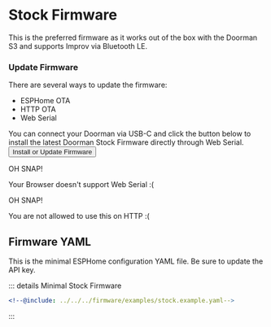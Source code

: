 # Stock Firmware <Badge type="tip" text="ESP-IDF Framework" />

This is the preferred firmware as it works out of the box with the Doorman S3 and supports Improv via Bluetooth LE.

### Update Firmware
There are several ways to update the firmware:
- ESPHome OTA <Badge type="warning" text="Requires ESPHome Dashboard" />
- HTTP OTA <Badge type="tip" text="Latest release build, no customization" />
- Web Serial <Badge type="tip" text="Latest release build, no customization" />

You can connect your Doorman via USB-C and click the button below to install the latest Doorman Stock Firmware directly through Web Serial.
<esp-web-install-button manifest="../../firmware/release/doorman-stock/manifest.json">
    <button slot="activate">
        <div class="custom-layout">
            <a class="btn">Install or Update Firmware</a>
        </div>
    </button>
    <div slot="unsupported">
        <div class="danger custom-block">
            <p class="custom-block-title">OH SNAP!</p>
            <p>Your Browser doesn't support Web Serial :(</p>
        </div>
    </div>
    <div slot="not-allowed">
        <div class="danger custom-block">
            <p class="custom-block-title">OH SNAP!</p>
            <p>You are not allowed to use this on HTTP :(</p>
        </div>
    </div>
</esp-web-install-button>

## Firmware YAML
This is the minimal ESPHome configuration YAML file. Be sure to update the API key.

::: details Minimal Stock Firmware
```yaml
<!--@include: ../../../firmware/examples/stock.example.yaml-->
```
:::

<!--@include: ./additions.md-->
